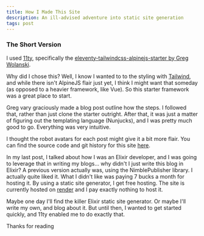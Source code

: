 ```yaml
---
title: How I Made This Site
description: An ill-advised adventure into static site generation
tags: post
---
```


### The Short Version

I used [11ty](https://11ty.dev), specifically the [eleventy-tailwindcss-alpinejs-starter by Greg Wolanski](https://github.com/gregwolanski/eleventy-tailwindcss-alpinejs-starter).

Why did I chose this? Well, I know I wanted to to the styling with [Tailwind](https://tailwindcss.com), and while there isn't AlpineJS flair just yet, I think I might want that someday (as opposed to a heavier framework, like Vue).
So this starter framework was a great place to start.

Greg vary graciously made a blog post outline how the steps. I followed that, rather than just clone the starter outright. After that, it was just a matter of figuring out the templating language (Nunjucks), and I was pretty much good to go.
Everything was very intuitive.

I thought the robot avatars for each post might give it a bit more flair. You can find the source code and git history for this site [here](https://github.com/joseph-lozano/blog).

In my last post, I talked about how I was an Elixir developer, and I was going to leverage that in writing my blogs... why didn't I just write this blog in Elixir? A previous version actually was, using the NimblePublisher library. I actually quite liked it. What I didn't like was paying 7 bucks a month for hosting it. By using a static site generator, I get free hosting. The site is currently hosted on [render](https://render.com) and I pay exactly nothing to host it.

Maybe one day I'll find the killer Elixir static site generator. Or maybe I'll write my own, and blog about it. But until then, I wanted to get started quickly, and 11ty enabled me to do exactly that.

Thanks for reading
